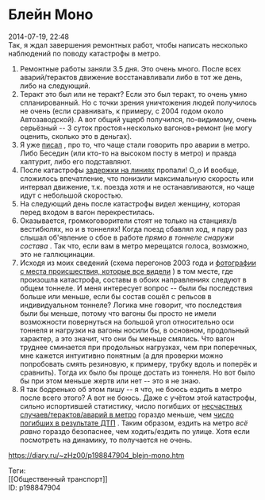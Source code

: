 Блейн Моно
===========

   
 2014-07-19, 22:48   
  Так, я ждал завершения ремонтных работ, чтобы написать несколько наблюдений по поводу катастрофы в метро.   
   
 1. Ремонтные работы заняли 3.5 дня. Это очень много. После всех аварий/терактов движение восстанавливали либо в тот же день, либо на следующий.   
 2. Теракт это был или не теракт? Если это был теракт, то очень умно спланированный. Но с точки зрения уничтожения людей получилось не очень (если сравнивать, к примеру, с 2004 годом около Автозаводской). А вот общий ущерб получился, по-видимому, очень серьёзный -- 3 суток простоя+несколько вагонов+ремонт (не могу оценить, сколько это в деньгах).   
 3. Я уже  [писал](Информационная%20атака)  , про то, что чаще стали говорить про аварии в метро. Либо Беседин (или кто-то на высоком посту в метро) и правда халтурит, либо его подставляют.   
 4. После катастрофы  [задержки на линиях](Об%20интервалах%20движения%20поездов%20в%20московском%20метро)  пропали! О\_о И вообще, сложилось впечатление, что понизили максимальную скорость или интервал движение, т.к. поезда хотя и не останавливаются, но чаще идут с небольшой скоростью.   
 5. На следующий день после катастрофы видел женщину, которая перед входом в вагон перекрестилась.   
 6. Оказывается, громкоговорители стоят не только на станциях/в вестибюлях, но и в тоннелях! Когда поезд сбавлял ход, я пару раз слышал об'явление о сбое в работе  *прямо в тоннеле снаружи состава*  . Так что, если вам в метро мерещатся голоса, возможно, это не галлюцинации.   
 7. Исходя из моих сведений (схема перегонов 2003 года и  [фотографии с места происшествия, которые все видели](http://www.mk.ru/photo/gallery/8782-135688.html)  ) в том месте, где произошла катастрофа, составы в обоих направлениях следуют в общем тоннеле. И меня интересует вопрос -- были бы последствия больше или меньше, если бы состав сошёл с рельсов в индивидуальном тоннеле? Логика мне говорит, что последствия были бы меньше, потому что вагоны бы просто не имели возможности повернуться на большой угол относительно оси тоннеля и нагрузки на вагоны носили бы, в основном, продольный характер, а это значит, что они бы меньше смялись. Что вагон труднее сминается при продольных нагрузках, чем при поперечных, мне кажется интуитивно понятным (а для проверки можно попробовать смять резиновую, к примеру, трубку вдоль и поперёк и сравнить). Тогда их было бы проще достать из тоннеля. Но вот было бы при этом меньше жертв или нет -- это я не знаю.   
 8. Я так бодренько об этом пишу -- я что, не боюсь ездить в метро после всего этого? А вот не боюсь. Даже с учётом этой катастрофы, сильно испортившей статистику, число погибших от  [несчастных случаев/терактов/аварий в метро](https://ru.wikipedia.org/wiki/%D0%90%D0%B2%D0%B0%D1%80%D0%B8%D0%B8_%D0%B8_%D1%82%D0%B5%D1%80%D0%B0%D0%BA%D1%82%D1%8B_%D0%B2_%D0%9C%D0%BE%D1%81%D0%BA%D0%BE%D0%B2%D1%81%D0%BA%D0%BE%D0%BC_%D0%BC%D0%B5%D1%82%D1%80%D0%BE%D0%BF%D0%BE%D0%BB%D0%B8%D1%82%D0%B5%D0%BD%D0%B5)  гораздо меньше, чем  [число погибших в результате ДТП](http://finam.info/news/smertnost-na-dorogah-moskvi-poshla-na-spad/)  . Таким образом, ездить на метро  *всё равно*  гораздо безопаснее, чем ходить/ездить по улице. Хотя если посмотреть на динамику, то получается не очень.   
    
 <https://diary.ru/~zHz00/p198847904_blejn-mono.htm>   
   
 Теги:   
 [[Общественный транспорт]]   
 ID: p198847904